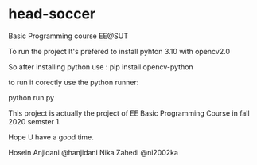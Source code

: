 # head-soccer
Basic Programming course EE@SUT

To run the project It's prefered to install pyhton 3.10 with opencv2.0

So after installing python use :
pip install opencv-python

to run it corectly use the python runner:

python run.py

This project is actually the project of EE Basic Programming Course in fall 2020 semster 1.

Hope U have a good time.

Hosein Anjidani @hanjidani
Nika Zahedi @ni2002ka
